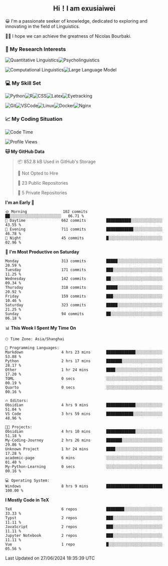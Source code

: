   

## <div align="center">Hi！I am exusiaiwei</div>  

😀 I'm a passionate seeker of knowledge, dedicated to exploring and innovating in the field of Linguistics.

🙋‍♂️ I hope we can achieve the greatness of Nicolas Bourbaki.

### 🔬 My Research Interests  

![Quantitative Linguistics](https://img.shields.io/badge/Quantitative%20Linguistics-%230072CC.svg?&style=for-the-badge&logo=appveyor&logoColor=white)![Psycholinguistics](https://img.shields.io/badge/Psycholinguistics-%2301a3a1.svg?&style=for-the-badge&logo=AWS%20Amplify&logoColor=white)

![Computational Linguistics](https://img.shields.io/badge/Computational%20Linguistics-%231877F2.svg?&style=for-the-badge&logo=Markdown&logoColor=white)![Large Language Model](https://img.shields.io/badge/Large%20Language%20Model-%23F76300.svg?&style=for-the-badge&logo=Android&logoColor=white)

### 💻 My Skill Set

![Python](https://img.shields.io/badge/Python-%2314354C.svg?style=for-the-badge&logo=python&logoColor=white&color=2AB3E3)![R](https://img.shields.io/badge/-R-276DC3?style=for-the-badge&logo=r&logoColor=white)![CSS](https://img.shields.io/badge/-CSS-1572B6?style=for-the-badge&logo=css3&logoColor=white)![Latex](https://img.shields.io/badge/-Latex-008080?style=for-the-badge&logo=latex&logoColor=white)![Eyetracking](https://img.shields.io/badge/Eyetracking-%230078D6?style=for-the-badge&logo=SearXNG&logoColor=#3050FF)

![Git](https://img.shields.io/badge/-Git-F05032?style=for-the-badge&logo=git&logoColor=white)![VSCode](https://img.shields.io/badge/-VSCode-007ACC?style=for-the-badge&logo=visual-studio-code&logoColor=white)![Linux](https://img.shields.io/badge/-Linux-FCC624?style=for-the-badge&logo=linux&logoColor=black)![Docker](https://img.shields.io/badge/-Docker-2496ED?style=for-the-badge&logo=docker&logoColor=white)![Nginx](https://img.shields.io/badge/-Nginx-009639?style=for-the-badge&logo=nginx&logoColor=white)

### 📈 My Coding Situation

<!--START_SECTION:waka-->
![Code Time](http://img.shields.io/badge/Code%20Time-194%20hrs%2049%20mins-blue)

![Profile Views](http://img.shields.io/badge/Profile%20Views-0-blue)

**🐱 My GitHub Data** 

> 📦 852.8 kB Used in GitHub's Storage 
 > 
> 🚫 Not Opted to Hire
 > 
> 📜 23 Public Repositories 
 > 
> 🔑 5 Private Repositories 
 > 
**I'm an Early 🐤** 

```text
🌞 Morning                102 commits         ██░░░░░░░░░░░░░░░░░░░░░░░   06.71 % 
🌆 Daytime                662 commits         ███████████░░░░░░░░░░░░░░   43.55 % 
🌃 Evening                711 commits         ████████████░░░░░░░░░░░░░   46.78 % 
🌙 Night                  45 commits          █░░░░░░░░░░░░░░░░░░░░░░░░   02.96 % 
```
📅 **I'm Most Productive on Saturday** 

```text
Monday                   313 commits         █████░░░░░░░░░░░░░░░░░░░░   20.59 % 
Tuesday                  171 commits         ███░░░░░░░░░░░░░░░░░░░░░░   11.25 % 
Wednesday                142 commits         ██░░░░░░░░░░░░░░░░░░░░░░░   09.34 % 
Thursday                 318 commits         █████░░░░░░░░░░░░░░░░░░░░   20.92 % 
Friday                   159 commits         ███░░░░░░░░░░░░░░░░░░░░░░   10.46 % 
Saturday                 323 commits         █████░░░░░░░░░░░░░░░░░░░░   21.25 % 
Sunday                   94 commits          ██░░░░░░░░░░░░░░░░░░░░░░░   06.18 % 
```


📊 **This Week I Spent My Time On** 

```text
🕑︎ Time Zone: Asia/Shanghai

💬 Programming Languages: 
Markdown                 4 hrs 23 mins       █████████████░░░░░░░░░░░░   53.88 % 
Python                   2 hrs 17 mins       ███████░░░░░░░░░░░░░░░░░░   28.17 % 
Other                    1 hr 24 mins        ████░░░░░░░░░░░░░░░░░░░░░   17.20 % 
TOML                     0 secs              ░░░░░░░░░░░░░░░░░░░░░░░░░   00.19 % 
Quarto                   0 secs              ░░░░░░░░░░░░░░░░░░░░░░░░░   00.16 % 

🔥 Editors: 
Obsidian                 4 hrs 9 mins        █████████████░░░░░░░░░░░░   51.04 % 
VS Code                  3 hrs 59 mins       ████████████░░░░░░░░░░░░░   48.96 % 

🐱‍💻 Projects: 
Obsidian                 4 hrs 10 mins       █████████████░░░░░░░░░░░░   51.18 % 
My-Coding-Journey        2 hrs 26 mins       ███████░░░░░░░░░░░░░░░░░░   29.86 % 
Unknown Project          1 hr 24 mins        ████░░░░░░░░░░░░░░░░░░░░░   17.28 % 
academic-page            6 mins              ░░░░░░░░░░░░░░░░░░░░░░░░░   01.40 % 
My-Python-Learning       0 secs              ░░░░░░░░░░░░░░░░░░░░░░░░░   00.16 % 

💻 Operating System: 
Windows                  8 hrs 9 mins        █████████████████████████   100.00 % 
```

**I Mostly Code in TeX** 

```text
TeX                      6 repos             ████████░░░░░░░░░░░░░░░░░   33.33 % 
Typst                    2 repos             ███░░░░░░░░░░░░░░░░░░░░░░   11.11 % 
JavaScript               2 repos             ███░░░░░░░░░░░░░░░░░░░░░░   11.11 % 
Jupyter Notebook         2 repos             ███░░░░░░░░░░░░░░░░░░░░░░   11.11 % 
Vue                      1 repo              █░░░░░░░░░░░░░░░░░░░░░░░░   05.56 % 
```




 Last Updated on 27/06/2024 18:35:39 UTC
<!--END_SECTION:waka-->

